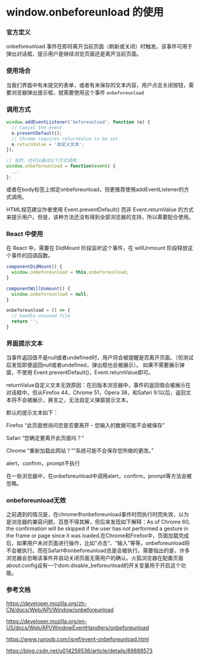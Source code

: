 # window.onbeforeunload 的使用

### 官方定义

onbeforeunload 事件在即将离开当前页面（刷新或关闭）时触发。该事件可用于弹出对话框，提示用户是继续浏览页面还是离开当前页面。

### 使用场合

当我们界面中有未提交的表单，或者有未保存的文本内容，用户点击关闭按钮，需要浏览器弹出提示框，就需要使用这个事件 `onbeforeunload`

### 调用方式

~~~js
window.addEventListener('beforeunload', function (e) {
  // Cancel the event
  e.preventDefault();
  // Chrome requires returnValue to be set
  e.returnValue = '自定义文本';
});

// 当然，也可以通过以下方式调用：
window.onbeforeunload = function(event) { 
  ...
};
~~~

或者在body标签上绑定onbeforeunload，但更推荐使用addEventListener的方式调用。

HTML规范建议作者使用 Event.preventDefault() 而非 Event.returnValue 的方式来提示用户。但是，该种方法还没有得到全部浏览器的支持，所以需要配合使用。

### React 中使用

在 React 中，需要在 DidMount 阶段监听这个事件，在 willUnmount 阶段释放这个事件的回调函数。

~~~jsx
componentDidMount() {
  window.onbeforeunload = this.onbeforeunload;
}

componentWillUnmount() {
  window.onbeforeunload = null;
}

onbeforeunload = () => {
  // handle unsaved file
  return '';
}
~~~

### 界面提示文本

当事件返回值不是null或者undefined时，用户将会被提醒是否离开页面。（但测试后发现即便返回null或者undefined，弹出框也会被展示）。
如果不需要展示弹窗，不使用 Event.preventDefault()，Event.returnValue即可。


returnValue自定义文本无效原因：在旧版本浏览器中，事件的返回值会被展示在对话框中。但从Firefox 44，Chrome 51，Opera 38，和Safari 9.1以后，返回文本将不会被展示，换言之，无法自定义弹窗提示文本。

默认的提示文本如下：

Firefox “此页面想询问您是否要离开 - 您输入的数据可能不会被保存”

Safari “您确定要离开此页面吗？”

Chrome “重新加载此网站？”“系统可能不会保存您所做的更改。”


alert，confirm，prompt不执行

在一些浏览器中，在onbeforeunload中调用alert，confirm，prompt等方法会被忽略。

### onbeforeunload无效

之前遇到的情况是，在chrome中onbeforeunload事件时而执行时而失效，以为是浏览器的兼容问题，百思不得其解，但后来发现如下解释：As of Chrome 60, the confirmation will be skipped if the user has not performed a gesture in the frame or page since it was loaded.在Chrome和Firefox中，页面加载完成后，如果用户未对页面进行操作，比如“点击”、“输入”等等，onbeforeunload将不会被执行。而在Safari中onbeforeunload总是会被执行。需要指出的是，许多浏览器会忽略该事件并自动关闭页面无需用户的确认。火狐浏览器在配置页面about:config设有一个dom.disable_beforeunload的开关变量用于开启这个功能。

### 参考文档

https://developer.mozilla.org/zh-CN/docs/Web/API/Window/onbeforeunload

https://developer.mozilla.org/en-US/docs/Web/API/WindowEventHandlers/onbeforeunload

https://www.runoob.com/jsref/event-onbeforeunload.html

https://blog.csdn.net/u014259536/article/details/89888573